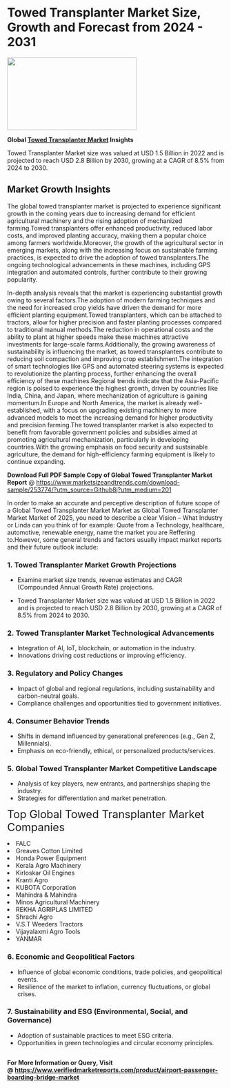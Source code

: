 <H1>Towed Transplanter Market Size, Growth and Forecast from 2024 - 2031</H1><img class="aligncenter size-medium wp-image-584254" src="https://thirdeyenews.in/wp-content/uploads/2024/09/Global-Market-Research-300x168.jpeg" alt="" width="300" height="168" /><p><strong>Global&nbsp;<a href="https://www.marketsizeandtrends.com/download-sample/253774/?utm_source=Github8j?utm_medium=201">Towed Transplanter Market</a> Insights</strong></p><p>Towed Transplanter Market size was valued at USD 1.5 Billion in 2022 and is projected to reach USD 2.8 Billion by 2030, growing at a CAGR of 8.5% from 2024 to 2030.</p><p><h2>Market Growth Insights</h2> <p>The global towed transplanter market is projected to experience significant growth in the coming years due to increasing demand for efficient agricultural machinery and the rising adoption of mechanized farming.Towed transplanters offer enhanced productivity, reduced labor costs, and improved planting accuracy, making them a popular choice among farmers worldwide.Moreover, the growth of the agricultural sector in emerging markets, along with the increasing focus on sustainable farming practices, is expected to drive the adoption of towed transplanters.The ongoing technological advancements in these machines, including GPS integration and automated controls, further contribute to their growing popularity.</p> <p>In-depth analysis reveals that the market is experiencing substantial growth owing to several factors.The adoption of modern farming techniques and the need for increased crop yields have driven the demand for more efficient planting equipment.Towed transplanters, which can be attached to tractors, allow for higher precision and faster planting processes compared to traditional manual methods.The reduction in operational costs and the ability to plant at higher speeds make these machines attractive investments for large-scale farms.Additionally, the growing awareness of sustainability is influencing the market, as towed transplanters contribute to reducing soil compaction and improving crop establishment.The integration of smart technologies like GPS and automated steering systems is expected to revolutionize the planting process, further enhancing the overall efficiency of these machines.Regional trends indicate that the Asia-Pacific region is poised to experience the highest growth, driven by countries like India, China, and Japan, where mechanization of agriculture is gaining momentum.In Europe and North America, the market is already well-established, with a focus on upgrading existing machinery to more advanced models to meet the increasing demand for higher productivity and precision farming.The towed transplanter market is also expected to benefit from favorable government policies and subsidies aimed at promoting agricultural mechanization, particularly in developing countries.With the growing emphasis on food security and sustainable agriculture, the demand for high-efficiency farming equipment is likely to continue expanding.<p><span class=""><strong>Download Full PDF Sample Copy of Global Towed Transplanter Market Report</strong> @ <a href="https://www.marketsizeandtrends.com/download-sample/253774/?utm_source=Github8j?utm_medium=201" target="_blank">https://www.marketsizeandtrends.com/download-sample/253774/?utm_source=Github8j?utm_medium=201</a></span></p><p>In order to make an accurate and perceptive description of future scope of a Global&nbsp;Towed Transplanter Market Market as Global&nbsp;Towed Transplanter Market Market of 2025, you need to describe a clear Vision &ndash; What Industry or Linda can you think of for example: Quote from a Technology, healthcare, automotive, renewable energy, name the market you are Reffering to.However, some general trends and factors usually impact market reports and their future outlook include:</p><h3>1.&nbsp;<strong>Towed Transplanter Market Growth Projections</strong></h3><ul><li>Examine market size trends, revenue estimates and CAGR (Compounded Annual Growth Rate) projections.</li><li><p>Towed Transplanter Market size was valued at USD 1.5 Billion in 2022 and is projected to reach USD 2.8 Billion by 2030, growing at a CAGR of 8.5% from 2024 to 2030.</p></li></ul><h3>2.&nbsp;<strong>Towed Transplanter Market Technological Advancements</strong></h3><ul><li>Integration of AI, IoT, blockchain, or automation in the industry.</li><li>Innovations driving cost reductions or improving efficiency.</li></ul><h3>3.&nbsp;<strong>Regulatory and Policy Changes</strong></h3><ul><li>Impact of global and regional regulations, including sustainability and carbon-neutral goals.</li><li>Compliance challenges and opportunities tied to government initiatives.</li></ul><h3>4.&nbsp;<strong>Consumer Behavior Trends</strong></h3><ul><li>Shifts in demand influenced by generational preferences (e.g., Gen Z, Millennials).</li><li>Emphasis on eco-friendly, ethical, or personalized products/services.</li></ul><h3>5.&nbsp;<strong>Global Towed Transplanter Market Competitive Landscape</strong></h3><ul><li>Analysis of key players, new entrants, and partnerships shaping the industry.</li><li>Strategies for differentiation and market penetration.</li></ul><p data-pm-slice="1 1 []"><span style="color: inherit; font-family: inherit; font-size: 25px;">Top Global Towed Transplanter Market Companies</span></p><div class="" data-test-id=""><p><li>FALC</li><li> Greaves Cotton Limited</li><li> Honda Power Equipment</li><li> Kerala Agro Machinery</li><li> Kirloskar Oil Engines</li><li> Kranti Agro</li><li> KUBOTA Corporation</li><li> Mahindra & Mahindra</li><li> Minos Agricultural Machinery</li><li> REKHA AGRIPLAS LIMITED</li><li> Shrachi Agro</li><li> V.S.T Weeders Tractors</li><li> Vijayalaxmi Agro Tools</li><li> YANMAR</li></p></div><h3>6.&nbsp;<strong>Economic and Geopolitical Factors</strong></h3><ul><li>Influence of global economic conditions, trade policies, and geopolitical events.</li><li>Resilience of the market to inflation, currency fluctuations, or global crises.</li></ul><h3>7.&nbsp;<strong>Sustainability and ESG (Environmental, Social, and Governance)</strong></h3><ul><li>Adoption of sustainable practices to meet ESG criteria.</li><li>Opportunities in green technologies and circular economy principles.</li></ul><h2><strong style="font-size: 14px;">For More Information or Query, Visit @&nbsp;</strong><a style="background-color: #ffffff; font-size: 14px;" href="https://www.marketsizeandtrends.com/report/towed-transplanter-market/" target="_blank">https://www.verifiedmarketreports.com/product/airport-passenger-boarding-bridge-market</a></h2>